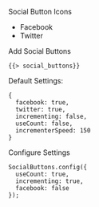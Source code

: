 Social Button Icons

* Facebook
* Twitter

Add Social Buttons

    {{> social_buttons}}


Default Settings: 

    {
      facebook: true,
      twitter: true,
      incrementing: false,
      useCount: false,
      incrementerSpeed: 150
    }
    
Configure Settings
    
    SocialButtons.config({
      useCount: true,
      incrementing: true,
      facebook: false
    });